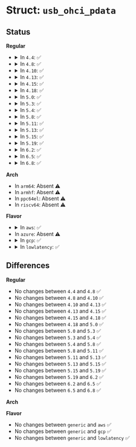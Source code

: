 # Struct: <code>usb_ohci_pdata</code>

## Status
<b>Regular</b>
<ul>
<li>
<details>
<summary>In <code>4.4</code>: ✅</summary>

```c
struct usb_ohci_pdata {
    unsigned int big_endian_desc;
    unsigned int big_endian_mmio;
    unsigned int no_big_frame_no;
    unsigned int num_ports;
    int (*power_on)(struct platform_device *);
    void (*power_off)(struct platform_device *);
    void (*power_suspend)(struct platform_device *);
};
```
</details>
</li>
<li>
<details>
<summary>In <code>4.8</code>: ✅</summary>

```c
struct usb_ohci_pdata {
    unsigned int big_endian_desc;
    unsigned int big_endian_mmio;
    unsigned int no_big_frame_no;
    unsigned int num_ports;
    int (*power_on)(struct platform_device *);
    void (*power_off)(struct platform_device *);
    void (*power_suspend)(struct platform_device *);
};
```
</details>
</li>
<li>
<details>
<summary>In <code>4.10</code>: ✅</summary>

```c
struct usb_ohci_pdata {
    unsigned int big_endian_desc;
    unsigned int big_endian_mmio;
    unsigned int no_big_frame_no;
    unsigned int num_ports;
    int (*power_on)(struct platform_device *);
    void (*power_off)(struct platform_device *);
    void (*power_suspend)(struct platform_device *);
};
```
</details>
</li>
<li>
<details>
<summary>In <code>4.13</code>: ✅</summary>

```c
struct usb_ohci_pdata {
    unsigned int big_endian_desc;
    unsigned int big_endian_mmio;
    unsigned int no_big_frame_no;
    unsigned int num_ports;
    int (*power_on)(struct platform_device *);
    void (*power_off)(struct platform_device *);
    void (*power_suspend)(struct platform_device *);
};
```
</details>
</li>
<li>
<details>
<summary>In <code>4.15</code>: ✅</summary>

```c
struct usb_ohci_pdata {
    unsigned int big_endian_desc;
    unsigned int big_endian_mmio;
    unsigned int no_big_frame_no;
    unsigned int num_ports;
    int (*power_on)(struct platform_device *);
    void (*power_off)(struct platform_device *);
    void (*power_suspend)(struct platform_device *);
};
```
</details>
</li>
<li>
<details>
<summary>In <code>4.18</code>: ✅</summary>

```c
struct usb_ohci_pdata {
    unsigned int big_endian_desc;
    unsigned int big_endian_mmio;
    unsigned int no_big_frame_no;
    unsigned int num_ports;
    int (*power_on)(struct platform_device *);
    void (*power_off)(struct platform_device *);
    void (*power_suspend)(struct platform_device *);
};
```
</details>
</li>
<li>
<details>
<summary>In <code>5.0</code>: ✅</summary>

```c
struct usb_ohci_pdata {
    unsigned int big_endian_desc;
    unsigned int big_endian_mmio;
    unsigned int no_big_frame_no;
    unsigned int num_ports;
    int (*power_on)(struct platform_device *);
    void (*power_off)(struct platform_device *);
    void (*power_suspend)(struct platform_device *);
};
```
</details>
</li>
<li>
<details>
<summary>In <code>5.3</code>: ✅</summary>

```c
struct usb_ohci_pdata {
    unsigned int big_endian_desc;
    unsigned int big_endian_mmio;
    unsigned int no_big_frame_no;
    unsigned int num_ports;
    int (*power_on)(struct platform_device *);
    void (*power_off)(struct platform_device *);
    void (*power_suspend)(struct platform_device *);
};
```
</details>
</li>
<li>
<details>
<summary>In <code>5.4</code>: ✅</summary>

```c
struct usb_ohci_pdata {
    unsigned int big_endian_desc;
    unsigned int big_endian_mmio;
    unsigned int no_big_frame_no;
    unsigned int num_ports;
    int (*power_on)(struct platform_device *);
    void (*power_off)(struct platform_device *);
    void (*power_suspend)(struct platform_device *);
};
```
</details>
</li>
<li>
<details>
<summary>In <code>5.8</code>: ✅</summary>

```c
struct usb_ohci_pdata {
    unsigned int big_endian_desc;
    unsigned int big_endian_mmio;
    unsigned int no_big_frame_no;
    unsigned int num_ports;
    int (*power_on)(struct platform_device *);
    void (*power_off)(struct platform_device *);
    void (*power_suspend)(struct platform_device *);
};
```
</details>
</li>
<li>
<details>
<summary>In <code>5.11</code>: ✅</summary>

```c
struct usb_ohci_pdata {
    unsigned int big_endian_desc;
    unsigned int big_endian_mmio;
    unsigned int no_big_frame_no;
    unsigned int num_ports;
    int (*power_on)(struct platform_device *);
    void (*power_off)(struct platform_device *);
    void (*power_suspend)(struct platform_device *);
};
```
</details>
</li>
<li>
<details>
<summary>In <code>5.13</code>: ✅</summary>

```c
struct usb_ohci_pdata {
    unsigned int big_endian_desc;
    unsigned int big_endian_mmio;
    unsigned int no_big_frame_no;
    unsigned int num_ports;
    int (*power_on)(struct platform_device *);
    void (*power_off)(struct platform_device *);
    void (*power_suspend)(struct platform_device *);
};
```
</details>
</li>
<li>
<details>
<summary>In <code>5.15</code>: ✅</summary>

```c
struct usb_ohci_pdata {
    unsigned int big_endian_desc;
    unsigned int big_endian_mmio;
    unsigned int no_big_frame_no;
    unsigned int num_ports;
    int (*power_on)(struct platform_device *);
    void (*power_off)(struct platform_device *);
    void (*power_suspend)(struct platform_device *);
};
```
</details>
</li>
<li>
<details>
<summary>In <code>5.19</code>: ✅</summary>

```c
struct usb_ohci_pdata {
    unsigned int big_endian_desc;
    unsigned int big_endian_mmio;
    unsigned int no_big_frame_no;
    unsigned int num_ports;
    int (*power_on)(struct platform_device *);
    void (*power_off)(struct platform_device *);
    void (*power_suspend)(struct platform_device *);
};
```
</details>
</li>
<li>
<details>
<summary>In <code>6.2</code>: ✅</summary>

```c
struct usb_ohci_pdata {
    unsigned int big_endian_desc;
    unsigned int big_endian_mmio;
    unsigned int no_big_frame_no;
    unsigned int num_ports;
    int (*power_on)(struct platform_device *);
    void (*power_off)(struct platform_device *);
    void (*power_suspend)(struct platform_device *);
};
```
</details>
</li>
<li>
<details>
<summary>In <code>6.5</code>: ✅</summary>

```c
struct usb_ohci_pdata {
    unsigned int big_endian_desc;
    unsigned int big_endian_mmio;
    unsigned int no_big_frame_no;
    unsigned int num_ports;
    int (*power_on)(struct platform_device *);
    void (*power_off)(struct platform_device *);
    void (*power_suspend)(struct platform_device *);
};
```
</details>
</li>
<li>
<details>
<summary>In <code>6.8</code>: ✅</summary>

```c
struct usb_ohci_pdata {
    unsigned int big_endian_desc;
    unsigned int big_endian_mmio;
    unsigned int no_big_frame_no;
    unsigned int num_ports;
    int (*power_on)(struct platform_device *);
    void (*power_off)(struct platform_device *);
    void (*power_suspend)(struct platform_device *);
};
```
</details>
</li>
</ul>
<b>Arch</b>
<ul>
<li>
In <code>arm64</code>: Absent ⚠️
</li>
<li>
In <code>armhf</code>: Absent ⚠️
</li>
<li>
In <code>ppc64el</code>: Absent ⚠️
</li>
<li>
In <code>riscv64</code>: Absent ⚠️
</li>
</ul>
<b>Flavor</b>
<ul>
<li>
<details>
<summary>In <code>aws</code>: ✅</summary>

```c
struct usb_ohci_pdata {
    unsigned int big_endian_desc;
    unsigned int big_endian_mmio;
    unsigned int no_big_frame_no;
    unsigned int num_ports;
    int (*power_on)(struct platform_device *);
    void (*power_off)(struct platform_device *);
    void (*power_suspend)(struct platform_device *);
};
```
</details>
</li>
<li>
In <code>azure</code>: Absent ⚠️
</li>
<li>
<details>
<summary>In <code>gcp</code>: ✅</summary>

```c
struct usb_ohci_pdata {
    unsigned int big_endian_desc;
    unsigned int big_endian_mmio;
    unsigned int no_big_frame_no;
    unsigned int num_ports;
    int (*power_on)(struct platform_device *);
    void (*power_off)(struct platform_device *);
    void (*power_suspend)(struct platform_device *);
};
```
</details>
</li>
<li>
<details>
<summary>In <code>lowlatency</code>: ✅</summary>

```c
struct usb_ohci_pdata {
    unsigned int big_endian_desc;
    unsigned int big_endian_mmio;
    unsigned int no_big_frame_no;
    unsigned int num_ports;
    int (*power_on)(struct platform_device *);
    void (*power_off)(struct platform_device *);
    void (*power_suspend)(struct platform_device *);
};
```
</details>
</li>
</ul>

## Differences
<b>Regular</b>
<ul>
<li>
No changes between <code>4.4</code> and <code>4.8</code> ✅
</li>
<li>
No changes between <code>4.8</code> and <code>4.10</code> ✅
</li>
<li>
No changes between <code>4.10</code> and <code>4.13</code> ✅
</li>
<li>
No changes between <code>4.13</code> and <code>4.15</code> ✅
</li>
<li>
No changes between <code>4.15</code> and <code>4.18</code> ✅
</li>
<li>
No changes between <code>4.18</code> and <code>5.0</code> ✅
</li>
<li>
No changes between <code>5.0</code> and <code>5.3</code> ✅
</li>
<li>
No changes between <code>5.3</code> and <code>5.4</code> ✅
</li>
<li>
No changes between <code>5.4</code> and <code>5.8</code> ✅
</li>
<li>
No changes between <code>5.8</code> and <code>5.11</code> ✅
</li>
<li>
No changes between <code>5.11</code> and <code>5.13</code> ✅
</li>
<li>
No changes between <code>5.13</code> and <code>5.15</code> ✅
</li>
<li>
No changes between <code>5.15</code> and <code>5.19</code> ✅
</li>
<li>
No changes between <code>5.19</code> and <code>6.2</code> ✅
</li>
<li>
No changes between <code>6.2</code> and <code>6.5</code> ✅
</li>
<li>
No changes between <code>6.5</code> and <code>6.8</code> ✅
</li>
</ul>
<b>Arch</b>
<ul>
</ul>
<b>Flavor</b>
<ul>
<li>
No changes between <code>generic</code> and <code>aws</code> ✅
</li>
<li>
No changes between <code>generic</code> and <code>gcp</code> ✅
</li>
<li>
No changes between <code>generic</code> and <code>lowlatency</code> ✅
</li>
</ul>
